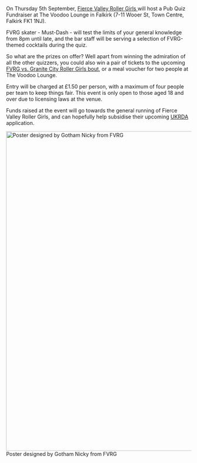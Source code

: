 <html><body><p>On Thursday 5th September, <a title="FVRG Website" href="http://www.fvrg.co.uk/" target="_blank">Fierce Valley Roller Girls </a>will host a Pub Quiz Fundraiser at The Voodoo Lounge in Falkirk (7-11 Wooer St, Town Centre, Falkirk FK1 1NJ).

FVRG skater - Must-Dash - will test the limits of your general knowledge from 8pm until late, and the bar staff will be serving a selection of FVRG-themed cocktails during the quiz.

So what are the prizes on offer? Well apart from winning the admiration of all the other quizzers, you could also win a pair of tickets to the upcoming <a title="FVRG vs GCRG" href="http://www.scottishrollerderbyblog.com/posts/2013/08/12/fvrg-vs-gcrg/" target="_blank">FVRG vs. Granite City Roller Girls bout</a>, or a meal voucher for two people at The Voodoo Lounge.

Entry will be charged at £1.50 per person, with a maximum of four people per team to keep things fair. This event is only open to those aged 18 and over due to licensing laws at the venue.

Funds raised at the event will go towards the general running of Fierce Valley Roller Girls, and can hopefully help subsidise their upcoming <a title="UKRDA Website" href="http://ukrda.org.uk/" target="_blank">UKRDA </a>application.

<a href="http://www.scottishrollerderbyblog.com/2013/08/pub-quiz-poster.jpg"><img class="size-full wp-image-2889" alt="Poster designed by Gotham Nicky from FVRG" src="http://www.scottishrollerderbyblog.com/2013/08/pub-quiz-poster.jpg" width="614" height="868"></a> Poster designed by Gotham Nicky from FVRG</p></body></html>
